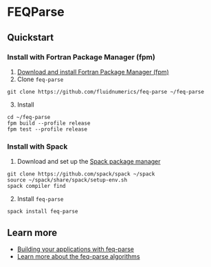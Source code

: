 # FEQParse


## Quickstart

### Install with Fortran Package Manager (fpm)

1. [Download and install Fortran Package Manager (fpm)](https://fpm.fortran-lang.org/install/index.html)
2. Clone `feq-parse`
```
git clone https://github.com/fluidnumerics/feq-parse ~/feq-parse
```
3. Install
```
cd ~/feq-parse
fpm build --profile release
fpm test --profile release
```

### Install with Spack

1. Download and set up the [Spack package manager](https://spack.io)
```
git clone https://github.com/spack/spack ~/spack
source ~/spack/share/spack/setup-env.sh
spack compiler find
```
2. Install `feq-parse`
```
spack install feq-parse
```


## Learn more

* [Building your applications with feq-parse](./build-with-feqparse.md)
* [Learn more about the feq-parse algorithms](./parsing-equations.md)
